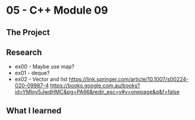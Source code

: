 # 05 - C++ Module 09
## The Project

## Research 
- ex00 - Maybe use map?
- ex01 - deque?
- ex02 - Vector and list
    https://link.springer.com/article/10.1007/s00224-020-09987-4
    https://books.google.com.au/books?id=YMIoy5JwdHMC&pg=PA66&redir_esc=y#v=onepage&q&f=false

## What I learned

